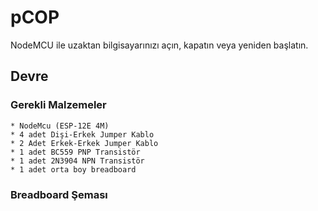 # pCOP

NodeMCU ile uzaktan bilgisayarınızı açın, kapatın veya yeniden başlatın.

## Devre

  ### Gerekli Malzemeler
    * NodeMcu (ESP-12E 4M)
    * 4 adet Dişi-Erkek Jumper Kablo
    * 2 Adet Erkek-Erkek Jumper Kablo
    * 1 adet BC559 PNP Transistör
    * 1 adet 2N3904 NPN Transistör
    * 1 adet orta boy breadboard
    
  ### Breadboard Şeması
